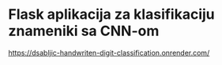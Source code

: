 # Flask aplikacija za klasifikaciju znameniki sa CNN-om

https://dsabljic-handwriten-digit-classification.onrender.com/
